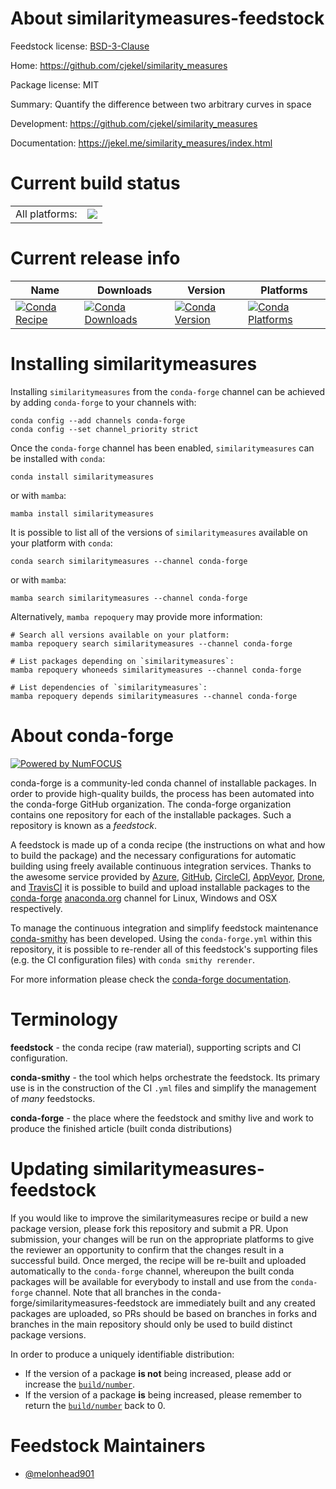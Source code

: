 About similaritymeasures-feedstock
==================================

Feedstock license: [BSD-3-Clause](https://github.com/conda-forge/similaritymeasures-feedstock/blob/main/LICENSE.txt)

Home: https://github.com/cjekel/similarity_measures

Package license: MIT

Summary: Quantify the difference between two arbitrary curves in space

Development: https://github.com/cjekel/similarity_measures

Documentation: https://jekel.me/similarity_measures/index.html

Current build status
====================


<table><tr><td>All platforms:</td>
    <td>
      <a href="https://dev.azure.com/conda-forge/feedstock-builds/_build/latest?definitionId=12107&branchName=main">
        <img src="https://dev.azure.com/conda-forge/feedstock-builds/_apis/build/status/similaritymeasures-feedstock?branchName=main">
      </a>
    </td>
  </tr>
</table>

Current release info
====================

| Name | Downloads | Version | Platforms |
| --- | --- | --- | --- |
| [![Conda Recipe](https://img.shields.io/badge/recipe-similaritymeasures-green.svg)](https://anaconda.org/conda-forge/similaritymeasures) | [![Conda Downloads](https://img.shields.io/conda/dn/conda-forge/similaritymeasures.svg)](https://anaconda.org/conda-forge/similaritymeasures) | [![Conda Version](https://img.shields.io/conda/vn/conda-forge/similaritymeasures.svg)](https://anaconda.org/conda-forge/similaritymeasures) | [![Conda Platforms](https://img.shields.io/conda/pn/conda-forge/similaritymeasures.svg)](https://anaconda.org/conda-forge/similaritymeasures) |

Installing similaritymeasures
=============================

Installing `similaritymeasures` from the `conda-forge` channel can be achieved by adding `conda-forge` to your channels with:

```
conda config --add channels conda-forge
conda config --set channel_priority strict
```

Once the `conda-forge` channel has been enabled, `similaritymeasures` can be installed with `conda`:

```
conda install similaritymeasures
```

or with `mamba`:

```
mamba install similaritymeasures
```

It is possible to list all of the versions of `similaritymeasures` available on your platform with `conda`:

```
conda search similaritymeasures --channel conda-forge
```

or with `mamba`:

```
mamba search similaritymeasures --channel conda-forge
```

Alternatively, `mamba repoquery` may provide more information:

```
# Search all versions available on your platform:
mamba repoquery search similaritymeasures --channel conda-forge

# List packages depending on `similaritymeasures`:
mamba repoquery whoneeds similaritymeasures --channel conda-forge

# List dependencies of `similaritymeasures`:
mamba repoquery depends similaritymeasures --channel conda-forge
```


About conda-forge
=================

[![Powered by
NumFOCUS](https://img.shields.io/badge/powered%20by-NumFOCUS-orange.svg?style=flat&colorA=E1523D&colorB=007D8A)](https://numfocus.org)

conda-forge is a community-led conda channel of installable packages.
In order to provide high-quality builds, the process has been automated into the
conda-forge GitHub organization. The conda-forge organization contains one repository
for each of the installable packages. Such a repository is known as a *feedstock*.

A feedstock is made up of a conda recipe (the instructions on what and how to build
the package) and the necessary configurations for automatic building using freely
available continuous integration services. Thanks to the awesome service provided by
[Azure](https://azure.microsoft.com/en-us/services/devops/), [GitHub](https://github.com/),
[CircleCI](https://circleci.com/), [AppVeyor](https://www.appveyor.com/),
[Drone](https://cloud.drone.io/welcome), and [TravisCI](https://travis-ci.com/)
it is possible to build and upload installable packages to the
[conda-forge](https://anaconda.org/conda-forge) [anaconda.org](https://anaconda.org/)
channel for Linux, Windows and OSX respectively.

To manage the continuous integration and simplify feedstock maintenance
[conda-smithy](https://github.com/conda-forge/conda-smithy) has been developed.
Using the ``conda-forge.yml`` within this repository, it is possible to re-render all of
this feedstock's supporting files (e.g. the CI configuration files) with ``conda smithy rerender``.

For more information please check the [conda-forge documentation](https://conda-forge.org/docs/).

Terminology
===========

**feedstock** - the conda recipe (raw material), supporting scripts and CI configuration.

**conda-smithy** - the tool which helps orchestrate the feedstock.
                   Its primary use is in the construction of the CI ``.yml`` files
                   and simplify the management of *many* feedstocks.

**conda-forge** - the place where the feedstock and smithy live and work to
                  produce the finished article (built conda distributions)


Updating similaritymeasures-feedstock
=====================================

If you would like to improve the similaritymeasures recipe or build a new
package version, please fork this repository and submit a PR. Upon submission,
your changes will be run on the appropriate platforms to give the reviewer an
opportunity to confirm that the changes result in a successful build. Once
merged, the recipe will be re-built and uploaded automatically to the
`conda-forge` channel, whereupon the built conda packages will be available for
everybody to install and use from the `conda-forge` channel.
Note that all branches in the conda-forge/similaritymeasures-feedstock are
immediately built and any created packages are uploaded, so PRs should be based
on branches in forks and branches in the main repository should only be used to
build distinct package versions.

In order to produce a uniquely identifiable distribution:
 * If the version of a package **is not** being increased, please add or increase
   the [``build/number``](https://docs.conda.io/projects/conda-build/en/latest/resources/define-metadata.html#build-number-and-string).
 * If the version of a package **is** being increased, please remember to return
   the [``build/number``](https://docs.conda.io/projects/conda-build/en/latest/resources/define-metadata.html#build-number-and-string)
   back to 0.

Feedstock Maintainers
=====================

* [@melonhead901](https://github.com/melonhead901/)

